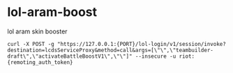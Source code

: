 # lol-aram-boost
lol aram skin booster


`curl -X POST -g "https://127.0.0.1:{PORT}/lol-login/v1/session/invoke?destination=lcdsServiceProxy&method=call&args=[\"\",\"teambuilder-draft\",\"activateBattleBoostV1\",\"\"]" --insecure -u riot:{remoting_auth_token}`
